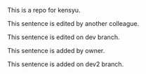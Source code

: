 This is a repo for kensyu.

This sentence is edited by another colleague.

This sentence is edited on dev branch.

This sentence is added by owner.

This sentence is added on dev2 branch.
